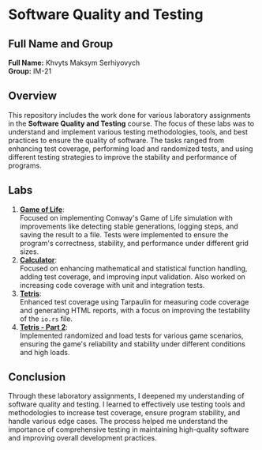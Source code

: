 # Software Quality and Testing

## Full Name and Group
**Full Name:** Khvyts Maksym Serhiyovych  
**Group:** IM-21

## Overview
This repository includes the work done for various laboratory assignments in the **Software Quality and Testing** course. The focus of these labs was to understand and implement various testing methodologies, tools, and best practices to ensure the quality of software. The tasks ranged from enhancing test coverage, performing load and randomized tests, and using different testing strategies to improve the stability and performance of programs.

## Labs
1. **[Game of Life](https://github.com/makskhv21/testing/tree/main/GameOfLife)**:  
   Focused on implementing Conway's Game of Life simulation with improvements like detecting stable generations, logging steps, and saving the result to a file. Tests were implemented to ensure the program's correctness, stability, and performance under different grid sizes.
2. **[Calculator](https://github.com/makskhv21/testing/tree/main/Calculator)**:  
   Focused on enhancing mathematical and statistical function handling, adding test coverage, and improving input validation. Also worked on increasing code coverage with unit and integration tests.
3. **[Tetris](https://github.com/makskhv21/testing/tree/main/Tetris)**:  
   Enhanced test coverage using Tarpaulin for measuring code coverage and generating HTML reports, with a focus on improving the testability of the `io.rs` file.
4. **[Tetris - Part 2](https://github.com/makskhv21/testing/tree/main/Tetris%2B%2B)**:  
   Implemented randomized and load tests for various game scenarios, ensuring the game's reliability and stability under different conditions and high loads.

## Conclusion
Through these laboratory assignments, I deepened my understanding of software quality and testing. I learned to effectively use testing tools and methodologies to increase test coverage, ensure program stability, and handle various edge cases. The process helped me understand the importance of comprehensive testing in maintaining high-quality software and improving overall development practices.